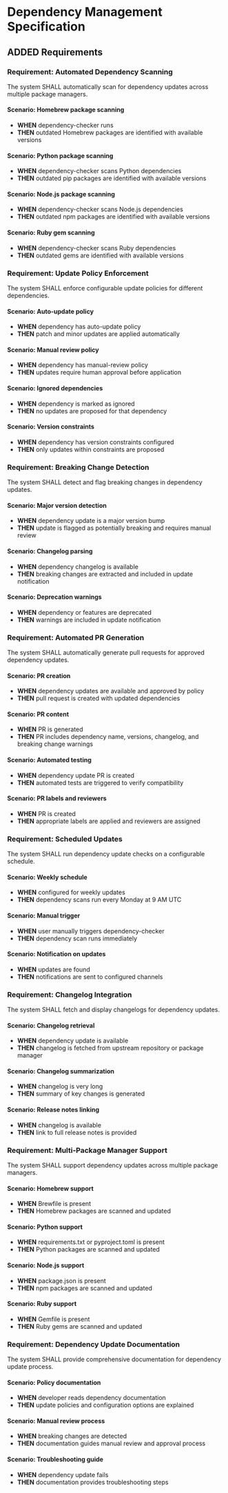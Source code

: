 # Dependency Management Specification

## ADDED Requirements

### Requirement: Automated Dependency Scanning
The system SHALL automatically scan for dependency updates across multiple package managers.

#### Scenario: Homebrew package scanning
- **WHEN** dependency-checker runs
- **THEN** outdated Homebrew packages are identified with available versions

#### Scenario: Python package scanning
- **WHEN** dependency-checker scans Python dependencies
- **THEN** outdated pip packages are identified with available versions

#### Scenario: Node.js package scanning
- **WHEN** dependency-checker scans Node.js dependencies
- **THEN** outdated npm packages are identified with available versions

#### Scenario: Ruby gem scanning
- **WHEN** dependency-checker scans Ruby dependencies
- **THEN** outdated gems are identified with available versions

### Requirement: Update Policy Enforcement
The system SHALL enforce configurable update policies for different dependencies.

#### Scenario: Auto-update policy
- **WHEN** dependency has auto-update policy
- **THEN** patch and minor updates are applied automatically

#### Scenario: Manual review policy
- **WHEN** dependency has manual-review policy
- **THEN** updates require human approval before application

#### Scenario: Ignored dependencies
- **WHEN** dependency is marked as ignored
- **THEN** no updates are proposed for that dependency

#### Scenario: Version constraints
- **WHEN** dependency has version constraints configured
- **THEN** only updates within constraints are proposed

### Requirement: Breaking Change Detection
The system SHALL detect and flag breaking changes in dependency updates.

#### Scenario: Major version detection
- **WHEN** dependency update is a major version bump
- **THEN** update is flagged as potentially breaking and requires manual review

#### Scenario: Changelog parsing
- **WHEN** dependency changelog is available
- **THEN** breaking changes are extracted and included in update notification

#### Scenario: Deprecation warnings
- **WHEN** dependency or features are deprecated
- **THEN** warnings are included in update notification

### Requirement: Automated PR Generation
The system SHALL automatically generate pull requests for approved dependency updates.

#### Scenario: PR creation
- **WHEN** dependency updates are available and approved by policy
- **THEN** pull request is created with updated dependencies

#### Scenario: PR content
- **WHEN** PR is generated
- **THEN** PR includes dependency name, versions, changelog, and breaking change warnings

#### Scenario: Automated testing
- **WHEN** dependency update PR is created
- **THEN** automated tests are triggered to verify compatibility

#### Scenario: PR labels and reviewers
- **WHEN** PR is created
- **THEN** appropriate labels are applied and reviewers are assigned

### Requirement: Scheduled Updates
The system SHALL run dependency update checks on a configurable schedule.

#### Scenario: Weekly schedule
- **WHEN** configured for weekly updates
- **THEN** dependency scans run every Monday at 9 AM UTC

#### Scenario: Manual trigger
- **WHEN** user manually triggers dependency-checker
- **THEN** dependency scan runs immediately

#### Scenario: Notification on updates
- **WHEN** updates are found
- **THEN** notifications are sent to configured channels

### Requirement: Changelog Integration
The system SHALL fetch and display changelogs for dependency updates.

#### Scenario: Changelog retrieval
- **WHEN** dependency update is available
- **THEN** changelog is fetched from upstream repository or package manager

#### Scenario: Changelog summarization
- **WHEN** changelog is very long
- **THEN** summary of key changes is generated

#### Scenario: Release notes linking
- **WHEN** changelog is available
- **THEN** link to full release notes is provided

### Requirement: Multi-Package Manager Support
The system SHALL support dependency updates across multiple package managers.

#### Scenario: Homebrew support
- **WHEN** Brewfile is present
- **THEN** Homebrew packages are scanned and updated

#### Scenario: Python support
- **WHEN** requirements.txt or pyproject.toml is present
- **THEN** Python packages are scanned and updated

#### Scenario: Node.js support
- **WHEN** package.json is present
- **THEN** npm packages are scanned and updated

#### Scenario: Ruby support
- **WHEN** Gemfile is present
- **THEN** Ruby gems are scanned and updated

### Requirement: Dependency Update Documentation
The system SHALL provide comprehensive documentation for dependency update process.

#### Scenario: Policy documentation
- **WHEN** developer reads dependency documentation
- **THEN** update policies and configuration options are explained

#### Scenario: Manual review process
- **WHEN** breaking changes are detected
- **THEN** documentation guides manual review and approval process

#### Scenario: Troubleshooting guide
- **WHEN** dependency update fails
- **THEN** documentation provides troubleshooting steps
